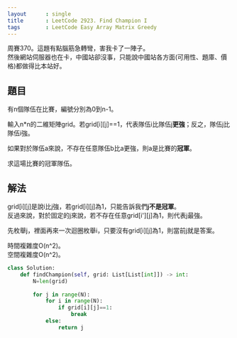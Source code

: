 ```yaml
---
layout      : single
title       : LeetCode 2923. Find Champion I
tags        : LeetCode Easy Array Matrix Greedy
---
```

周賽370。這題有點腦筋急轉彎，害我卡了一陣子。  
然後網站伺服器也在卡，中國站卻沒事，只能說中國站各方面(可用性、題庫、價格)都做得比本站好。  

## 題目

有n個隊伍在比賽，編號分別為0到n-1。  

輸入n\*n的二維矩陣grid。若grid[i][j]==1，代表隊伍i比隊伍j**更強**；反之，隊伍j比隊伍i強。  

如果對於隊伍a來說，不存在任意隊伍b比a更強，則a是比賽的**冠軍**。  

求這場比賽的冠軍隊伍。  

## 解法

grid[i][j]是說i比j強，若grid[i][j]為1，只能告訴我們**j不是冠軍**。  
反過來說，對於固定的j來說，若不存在任意grid[i'][j]為1，則代表j最強。  

先枚舉j，裡面再來一次迴圈枚舉i，只要沒有grid[i][j]為1，則當前j就是答案。  

時間複雜度O(n^2)。  
空間複雜度O(n^2)。  

```python
class Solution:
    def findChampion(self, grid: List[List[int]]) -> int:
        N=len(grid)
        
        for j in range(N):
            for i in range(N):
                if grid[i][j]==1:
                    break
            else:
                return j
```
